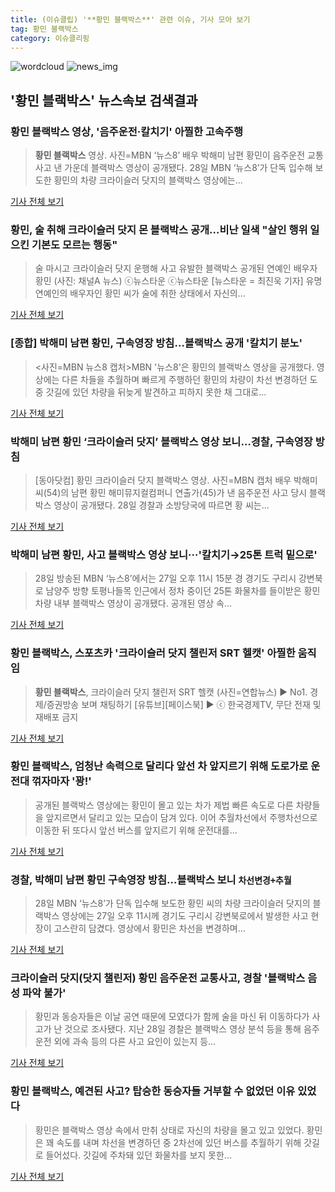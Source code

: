```yaml
---
title: (이슈클립) '**황민 블랙박스**' 관련 이슈, 기사 모아 보기
tag: 황민 블랙박스
category: 이슈클리핑
---
```

![wordcloud](https://s3.ap-northeast-2.amazonaws.com/lyrics101-wordcloud/2018-08-29-1535502557.png)
![news_img](https://user-images.githubusercontent.com/42597476/44507050-1206f400-a6e4-11e8-8d98-7ffbfebb353f.png)
## **'**황민 블랙박스**'** 뉴스속보 검색결과
### **황민 블랙박스** 영상, '음주운전·칼치기' 아찔한 고속주행

>**황민 블랙박스** 영상. 사진=MBN ‘뉴스8’ 배우 박해미 남편 황민이 음주운전 교통사고 낸 가운데 블랙박스 영상이 공개됐다. 28일 MBN ‘뉴스8’가 단독 입수해 보도한 황민의 차량 크라이슬러 닷지의 블랙박스 영상에는...

<a href="http://www.edaily.co.kr/news/newspath.asp?newsid=01879446619312240" target="_blank">기사 전체 보기</a>

### 황민, 술 취해 크라이슬러 닷지 몬 블랙박스 공개…비난 일색 "살인 행위 일으킨 기본도 모르는 행동"

>술 마시고 크라이슬러 닷지 운행해 사고 유발한 블랙박스 공개된 연예인 배우자 황민 (사진: 채널A 뉴스) ⓒ뉴스타운 ⓒ뉴스타운 [뉴스타운 = 최진욱 기자] 유명 연예인의 배우자인 황민 씨가 술에 취한 상태에서 자신의...

<a href="http://www.newstown.co.kr/news/articleView.html?idxno=338379" target="_blank">기사 전체 보기</a>

### [종합] 박해미 남편 황민, 구속영장 방침…블랙박스 공개 '칼치기 분노'

><사진=MBN 뉴스8 캡처>MBN '뉴스8'은 황민의 블랙박스 영상을 공개했다. 영상에는 다른 차들을 추월하며 빠르게 주행하던 황민의 차량이 차선 변경하던 도중 갓길에 있던 차량을 뒤늦게 발견하고 피하지 못한 채 그대로...

<a href="http://sports.chosun.com/news/ntype.htm?id=201808300100267820020429&servicedate=20180829" target="_blank">기사 전체 보기</a>

### 박해미 남편 황민 ‘크라이슬러 닷지’ 블랙박스 영상 보니…경찰, 구속영장 방침

>[동아닷컴] 황민 크라이슬러 닷지 블랙박스 영상. 사진=MBN 캡처 배우 박해미 씨(54)의 남편 황민 해미뮤지컬컴퍼니 연출가(45)가 낸 음주운전 사고 당시 블랙박스 영상이 공개됐다. 28일 경찰과 소방당국에 따르면 황 씨는...

<a href="http://news.donga.com/3/all/20180829/91725927/2" target="_blank">기사 전체 보기</a>

### 박해미 남편 황민, 사고 블랙박스 영상 보니···'칼치기→25톤 트럭 밑으로'

>28일 방송된 MBN ‘뉴스8’에서는 27일 오후 11시 15분 경 경기도 구리시 강변북로 남양주 방향 토평나들목 인근에서 정차 중이던 25톤 화물차를 들이받은 황민 차량 내부 블랙박스 영상이 공개됐다. 공개된 영상 속...

<a href="http://www.sedaily.com/NewsView/1S3JQEAVTK" target="_blank">기사 전체 보기</a>

### **황민 블랙박스**, 스포츠카 '크라이슬러 닷지 챌린저 SRT 헬캣' 아찔한 움직임

>**황민 블랙박스**, 크라이슬러 닷지 챌린저 SRT 헬캣 (사진=연합뉴스) ▶ No1. 경제/증권방송 보며 채팅하기 [유튜브][페이스북] ▶ ⓒ 한국경제TV, 무단 전재 및 재배포 금지

<a href="http://news.wowtv.co.kr/NewsCenter/News/Read?articleId=A201808290106&t=NN" target="_blank">기사 전체 보기</a>

### **황민 블랙박스**, 엄청난 속력으로 달리다 앞선 차 앞지르기 위해 도로가로 운전대 꺾자마자 '꽝!'

>공개된 블랙박스 영상에는 황민이 몰고 있는 차가 제법 빠른 속도로 다른 차량들을 앞지르면서 달리고 있는 모습이 담겨 있다.   이어 추월차선에서 주행차선으로 이동한 뒤 또다시 앞선 버스를 앞지르기 위해 운전대를...

<a href="http://www.daejeontoday.com/news/articleView.html?idxno=510637" target="_blank">기사 전체 보기</a>

### 경찰, 박해미 남편 황민 구속영장 방침...블랙박스 보니 `차선변경+추월`

>28일 MBN ‘뉴스8’가 단독 입수해 보도한 황민 씨의 차량 크라이슬러 닷지의 블랙박스 영상에는 27일 오후 11시께 경기도 구리시 강변북로에서 발생한 사고 현장이 고스란히 담겼다. 영상에서 황민은 차선을 변경하며...

<a href="http://star.mk.co.kr/new/view.php?mc=ST&year=2018&no=541898" target="_blank">기사 전체 보기</a>

### 크라이슬러 닷지(닷지 챌린저) 황민 음주운전 교통사고, 경찰 '블랙박스 음성 파악 불가'

>황민과 동승자들은 이날 공연 때문에 모였다가 함께 술을 마신 뒤 이동하다가 사고가 난 것으로 조사됐다.  지난 28일 경찰은 블랙박스 영상 분석 등을 통해 음주운전 외에 과속 등의 다른 사고 요인이 있는지 등...

<a href="http://www.kyeongin.com/main/view.php?key=20180829000732245" target="_blank">기사 전체 보기</a>

### **황민 블랙박스**, 예견된 사고? 탑승한 동승자들 거부할 수 없었던 이유 있었다

>황민은 블랙박스 영상 속에서 만취 상태로 자신의 차량을 몰고 있고 있었다. 황민은 꽤 속도를 내며 차선을 변경하던 중 2차선에 있던 버스를 추월하기 위해 갓길로 들어섰다. 갓길에 주차돼 있던 화물차를 보지 못한...

<a href="http://www.gnmaeil.com/news/articleView.html?idxno=381344" target="_blank">기사 전체 보기</a>


